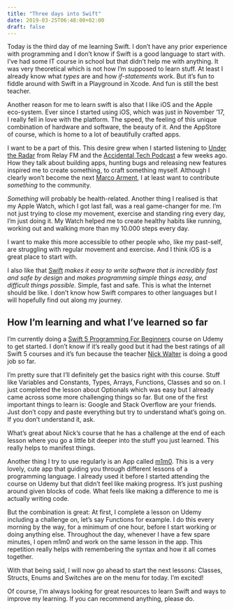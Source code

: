 ```yaml
---
title: "Three days into Swift"
date: 2019-03-25T06:48:00+02:00
draft: false
---
```


Today is the third day of me learning Swift. I don’t have any prior experience with programming and I don’t know if Swift is a good language to start with. I’ve had some IT course in school but that didn’t help me with anything. It was very theoretical which is not how I’m supposed to learn stuff. At least I already know what _types_ are and how _if-statements_ work. But it’s fun to fiddle around with Swift in a Playground in Xcode. And fun is still the best teacher.

Another reason for me to learn swift is also that I like iOS and the Apple eco-system. Ever since I started using iOS, which was just in November ’17, I really fell in love with the platform. The speed, the feeling of this unique combination of hardware and software, the beauty of it. And the AppStore of course, which is home to a lot of beautifully crafted apps. 

I want to be a part of this. This desire grew when I started listening to [Under the Radar](https://www.relay.fm/radar) from Relay FM and the [Accidental Tech Podcast](https://atp.fm) a few weeks ago. How they talk about building apps, hunting bugs and releasing new features inspired me to create something, to craft something myself. Although I clearly won’t become the next [Marco Arment](https://twitter.com/marcoarment), I at least want to contribute _something_ to the community.

_Something_ will probably be health-related. Another thing I realised is that my Apple Watch, which I got last fall, was a real game-changer for me. I’m not just trying to close my movement, exercise and standing ring every day, I’m just doing it. My Watch helped me to create healthy habits like running, working out and walking more than my 10.000 steps every day.

I want to make this more accessible to other people who, like my past-self, are struggling with regular movement and exercise. And I think iOS is a great place to start with.

I also like that [Swift](https://swift.org) _makes it easy to write software that is incredibly fast and safe by design_ and _makes programming simple things easy, and difficult things possible_. Simple, fast and safe. This is what the Internet should be like. I don’t know how Swift compares to other languages but I will hopefully find out along my journey.

## How I’m learning and what I’ve learned so far
I’m currently doing a [Swift 5 Programming For Beginners](https://www.udemy.com/share/1012RsAEoedVdUR3w=/) course on Udemy to get started. I don’t know if it’s really good but it had the best ratings of all Swift 5 courses and it’s fun because the teacher [Nick Walter](https://twitter.com/nickchuckwalter) is doing a good job so far.

I’m pretty sure that I’ll definitely get the basics right with this course. Stuff like Variables and Constants, Types, Arrays, Functions, Classes and so on. I just completed the lesson about Optionals which was easy but I already came across some more challenging things so far. But one of the first important things to learn is: Google and Stack Overflow are your friends. Just don’t copy and paste everything but try to understand what’s going on. If you don’t understand it, ask.

What’s great about Nick’s course that he has a challenge at the end of each lesson where you go a little bit deeper into the stuff you just learned. This really helps to manifest things.

Another thing I try to use regularly is an App called [m1m0](https://getmimo.com). This is a very lovely, cute app that guiding you through different lessons of a programming language. I already used it before I started attending the course on Udemy but that didn’t feel like making progress. It’s just pushing around given blocks of code. What feels like making a difference to me is actually writing code.

But the combination is great: At first, I complete a lesson on Udemy including a challenge on, let’s say Functions for example. I do this every morning by the way, for a minimum of one hour, before I start working or doing anything else. Throughout the day, whenever I have a few spare minutes, I open m1m0 and work on the same lesson in the app. This repetition really helps with remembering the syntax and how it all comes together.

With that being said, I will now go ahead to start the next lessons: Classes, Structs, Enums and Switches are on the menu for today. I’m excited!

Of course, I'm always looking for great resources to learn Swift and ways to improve my learning. If you can recommend anything, please do.
